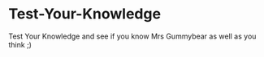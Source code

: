 # Test-Your-Knowledge
Test Your Knowledge and see if you know Mrs Gummybear as well as you think ;)
